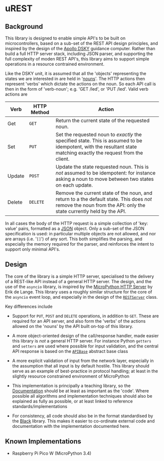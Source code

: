 uREST
=====

Background
----------

This library is designed to enable simple API's to be built on microcontrollers, based on a sub-set of the REST API design principles, and inspired by the design of the [Apollo DSKY](https://history-computer.com/apollo-guidance-computer/) guidance computer. Rather than build a full HTTP server stack, including JSON parser, and supporting the full complexity of moden REST API's, this library aims to support simple operations in a resource contrained environment.

Like the DSKY unit, it is assumed that all the 'objects' representing the states we are interested in are held in '[nouns](https://dlove24.github.io/urest/urest/api/base.html)'. The HTTP actions then represent 'verbs' which dictate the actions on the noun. So each API call is then in the form of 'verb-noun'; e.g. 'GET /led', or 'PUT /led'. Valid verb actions are

| Verb   | HTTP Method | Action                                                                                                                                                            |
|--------|-------------|-------------------------------------------------------------------------------------------------------------------------------------------------------------------|
| Get    | `GET`       | Return the current state of the requested noun.                                                                                                                   |
| Set    | `PUT`       | Set the requested noun to *exactly* the specified state. This is assumed to be idempotent, with the resultant state matching exactly the request from the client. |
| Update | `POST`      | Update the state requested noun. This is *not* assumed to be idempotent: for instance asking a noun to move between two states on each update.                    |
| Delete | `DELETE`    | Remove the current state of the noun, and return to a the default state. This does *not* remove the noun from the API: only the state currently held by the API.  |

In all cases the body of the HTTP request is a simple collection of 'key: value' pairs, formatted as a [JSON](https://www.json.org/json-en.html) object. Only a sub-set of the JSON specification is used: in particular multiple objects are not allowed, and nor are arrays (i.e. '`[]`') of any sort. This both simplifies the parsing, and especially the memory required for the parser, and reinforces the intent to support only minimal API's.

Design
------

The core of the library is a simple HTTP server, specialised to the delivery of a REST-like API instead of a general HTTP server. The design, and the use of the `asyncio` library, is inspired by the [MicroPython HTTP Server](https://github.com/erikdelange/MicroPython-HTTP-Server) by Erik de Lange. This library uses a roughly similar structure for the core of the `asyncio` event loop, and especially in the design of the [`RESTServer`](https://dlove24.github.io/urest/urest/http/server.html) class.

Key differences include

*   Support for `PUT`, `POST` and `DELETE` operations, in addition to `GET`. These are required for an API server, and also form the 'verbs' of the actions allowed on the 'nouns' by the API built on-top of this library.

*   A more object-oriented design of the call/response handler, made easier this library is *not* a general HTTP server. For instance Python `getters` and `setters` are used where possible for input validation, and the central API response is based on the [`APIBase`](https://dlove24.github.io/urest/urest/api/base.html) abstract base class

*   A more explicit validation of input from the network layer, especially in the assumption that all input is by default hostile. This library should serve as an example of best-practice in protocol handling; at least in the slightly resource constrained environment of MicroPython

*   This implementation is principally a teaching library, so the [Documentation](https://dlove24.github.io/urest/urest) should be at least as important as the 'code'. Where possible all algorithms and implementation techniques should also be explained as fully as possible, or at least linked to reference standards/implementations

*   For consistency, all code should also be in the format standardised by the [Black](https://github.com/psf/black) library. This makes it easier to co-ordinate external code and documentation with the implementation documented here.

Known Implementations
---------------------

*   Raspberry Pi Pico W (MicroPython 3.4)
